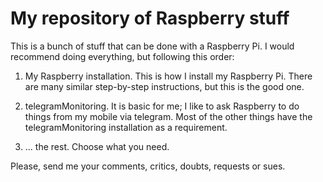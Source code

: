 # My repository of Raspberry stuff

This is a bunch of stuff that can be done with a Raspberry Pi. I would recommend doing everything, but following this order:

1. My Raspberry installation. This is how I install my Raspberry Pi. There are many similar step-by-step instructions, but this is the good one.

2. telegramMonitoring. It is basic for me; I like to ask Raspberry to do things from my mobile via telegram. Most of the other things have the telegramMonitoring installation as a requirement.

3. ... the rest. Choose what you need.

Please, send me your comments, critics, doubts, requests or sues.
